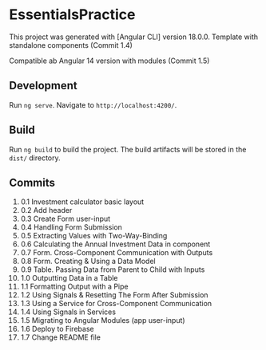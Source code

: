 # EssentialsPractice

This project was generated with [Angular CLI] version 18.0.0.
Template with standalone components (Commit 1.4)

Compatible ab Angular 14 version with modules (Commit 1.5)

## Development

Run `ng serve`. Navigate to `http://localhost:4200/`.

## Build

Run `ng build` to build the project. The build artifacts will be stored in the `dist/` directory.

## Commits

1. 0.1 Investment calculator basic layout
2. 0.2 Add header
3. 0.3 Create Form user-input
4. 0.4 Handling Form Submission
5. 0.5 Extracting Values with Two-Way-Binding
6. 0.6 Calculating the Annual Investment Data in component
7. 0.7 Form. Cross-Component Communication with Outputs
8. 0.8 Form. Creating & Using a Data Model
9. 0.9 Table. Passing Data from Parent to Child with Inputs
10. 1.0 Outputting Data in a Table
11. 1.1 Formatting Output with a Pipe
12. 1.2 Using Signals & Resetting The Form After Submission
13. 1.3 Using a Service for Cross-Component Communication
14. 1.4 Using Signals in Services
15. 1.5 Migrating to Angular Modules (app user-input)
16. 1.6 Deploy to Firebase
17. 1.7 Change README file
